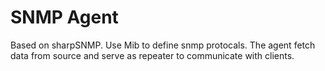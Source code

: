 # SNMP Agent

Based on sharpSNMP. Use Mib to define snmp protocals. The agent fetch data from source and serve as repeater to communicate with clients.
